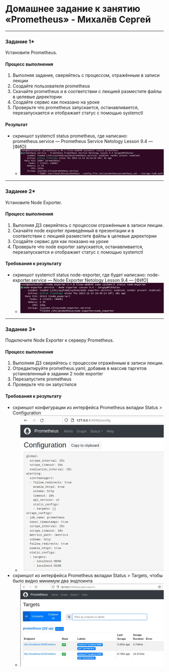 # Домашнее задание к занятию «Prometheus» - Михалёв Сергей
---

### Задание 1*
Установите Prometheus.

#### Процесс выполнения
1. Выполняя задание, сверяйтесь с процессом, отражённым в записи лекции
2. Создайте пользователя prometheus
3. Скачайте prometheus и в соответствии с лекцией разместите файлы в целевые директории
4. Создайте сервис как показано на уроке
5. Проверьте что prometheus запускается, останавливается, перезапускается и отображает статус с помощью systemctl

#### Pезультат
- скриншот systemctl status prometheus, где написано: prometheus.service — Prometheus Service Netology Lesson 9.4 — [ФИО]
  * <img src="images/Task_1_1.jpg" alt="Task_1_1" width="500" height="auto">

---

### Задание 2*
Установите Node Exporter.

#### Процесс выполнения
1. Выполняя ДЗ сверяйтесь с процессом отражённым в записи лекции.
3. Скачайте node exporter приведённый в презентации и в соответствии с лекцией разместите файлы в целевые директории
4. Создайте сервис для как показано на уроке
5. Проверьте что node exporter запускается, останавливается, перезапускается и отображает статус с помощью systemctl

#### Требования к результату
- скриншот systemctl status node-exporter, где будет написано: node-exporter.service — Node Exporter Netology Lesson 9.4 — [ФИО]
  * <img src="images/Task_2_1.jpg" alt="Task_1_1" width="500" height="auto">

---

### Задание 3*
Подключите Node Exporter к серверу Prometheus.

#### Процесс выполнения
1. Выполняя ДЗ сверяйтесь с процессом отражённым в записи лекции.
2. Отредактируйте prometheus.yaml, добавив в массив таргетов установленный в задании 2 node exporter
3. Перезапустите prometheus
4. Проверьте что он запустился

#### Требования к результату
- скриншот конфигурации из интерфейса Prometheus вкладки Status > Configuration
  * <img src="images/Task_3_1.jpg" alt="Task_3_1" width="500" height="auto">
- скриншот из интерфейса Prometheus вкладки Status > Targets, чтобы было видно минимум два эндпоинта
  * <img src="images/Task_3_2.jpg" alt="Task_3_2" width="500" height="auto">
